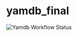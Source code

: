 # yamdb_final
![Yamdb Workflow Status](https://github.com/kichannf/yamdb_final/actions/workflows/yamdb_workflow.yml/badge.svg) 
